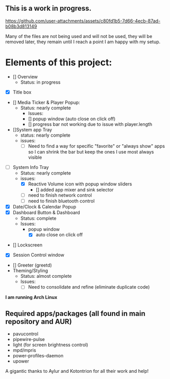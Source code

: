 ## This is a work in progress.

https://github.com/user-attachments/assets/c80fd1b5-7d66-4ecb-87ad-b08b3d813149

Many of the files are not being used and will not be used, they will be removed later, they remain until I reach a point I am happy with my setup.

# Elements of this project:
- [] Overview
  - Status: in progress
- [X] Title box
- [] Media Ticker & Player Popup:
  - Status: nearly complete
    - Issues:
    - [] popup window (auto close on click off)
    - [] progress bar not working due to issue with player.length
- []System app Tray
  - status: nearly complete
  - issues:
    - [ ] Need to find a way for specific "favorite" or "always show" apps so I can shrink the bar but keep the ones I use most always visible
- [ ] System Info Tray
  - Status: nearly complete
  - issues:
    - [X] Reactive Volume icon with popup window sliders
      - [] added app mixer and sink selector
    - [ ] need to finish network control
    - [ ] need to finish bluetooth control
- [X] Date/Clock & Calendar Popup
- [X] Dashboard Button & Dashboard
  - Status: complete
  - Issues:
    - popup window
      - [X] auto close on click off
- [] Lockscreen
- [X] Session Control window
- [] Greeter (greetd)
- Theming/Styling
  - Status: almost complete
  - Issues:
    - [ ] Need to consolidate and refine (eliminate duplicate code)

**I am running Arch Linux**

## Required apps/packages (all found in main repository and AUR)
- pavucontrol
- pipewire-pulse
- light (for screen brightness control)
- mpd/mpris
- power-profiles-daemon
- upower

A gigantic thanks to Aylur and Kotontrion for all their work and help!
